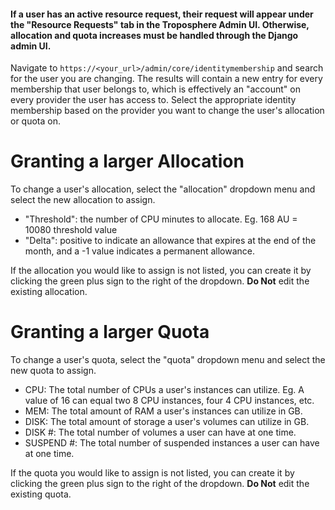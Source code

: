 #### If a user has an active resource request, their request will appear under the "Resource Requests" tab in the Troposphere Admin UI. Otherwise, allocation and quota increases must be handled through the Django admin UI.

Navigate to `https://<your_url>/admin/core/identitymembership` and search for the user you are changing. The results will contain a new entry for every membership that user belongs to, which is effectively an "account" on every provider the user has access to. Select the appropriate identity membership based on the provider you want to change the user's allocation or quota on.

# <a name="changing-allocation">Granting a larger Allocation</a>

To change a user's allocation, select the "allocation" dropdown menu and select the new allocation to assign. 
- "Threshold": the number of CPU minutes to allocate. Eg. 168 AU = 10080 threshold value
- "Delta": positive to indicate an allowance that expires at the end of the month, and a -1 value indicates a permanent allowance.

If the allocation you would like to assign is not listed, you can create it by clicking the green plus sign to the right of the dropdown.
**Do Not** edit the existing allocation.

# <a name="changing quota">Granting a larger Quota</a>

To change a user's quota, select the "quota" dropdown menu and select the new quota to assign.

- CPU: The total number of CPUs a user's instances can utilize. Eg. A value of 16 can equal two 8 CPU instances, four 4 CPU instances, etc.
- MEM: The total amount of RAM a user's instances can utilize in GB.
- DISK: The total amount of storage a user's volumes can utilize in GB.
- DISK #: The total number of volumes a user can have at one time.
- SUSPEND #: The total number of suspended instances a user can have at one time.

If the quota you would like to assign is not listed, you can create it by clicking the green plus sign to the right of the dropdown.
**Do Not** edit the existing quota.
